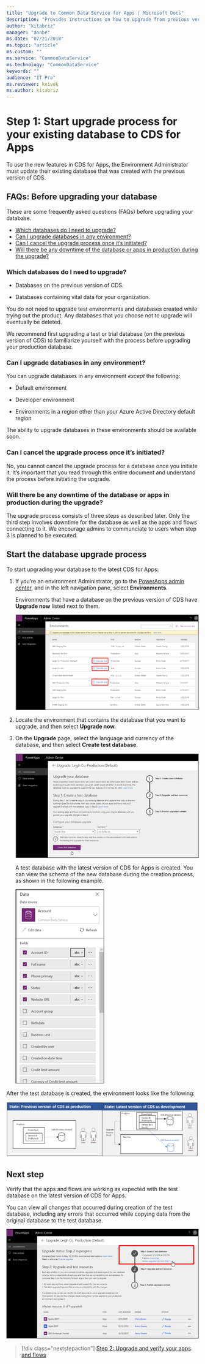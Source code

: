 ```yaml
---
title: "Upgrade to Common Data Service for Apps | Microsoft Docs"
description: "Provides instructions on how to upgrade from previous version of Common Data Service to CDS for Apps"
author: "kitabriz"
manager: "annbe"
ms.date: "07/21/2018"
ms.topic: "article"
ms.custom: ""
ms.service: "CommonDataService"
ms.technology: "CommonDataService"
keywords: ""
audience: "IT Pro"
ms.reviewer: kvivek
ms.author: kitabriz
---
```


# Step 1: Start upgrade process for your existing database to CDS for Apps

To use the new features in CDS for Apps, the Environment Administrator must
update their existing database that was created with the previous version of
CDS. 

## FAQs: Before upgrading your database 

These are some frequently asked questions (FAQs) before upgrading your database.

- [Which databases do I need to upgrade?](#which-databases-do-i-need-to-upgrade)
- [Can I upgrade databases in any environment?](#can-i-upgrade-databases-in-any-environment)
- [Can I cancel the upgrade process once it’s initiated?](#can-i-cancel-the-upgrade-process-once-its-initiated)
- [Will there be any downtime of the database or apps in production during the upgrade?](#will-there-be-any-downtime-of-the-database-or-apps-in-production-during-the-upgrade-process)

### Which databases do I need to upgrade? 

-   Databases on the previous version of CDS. 

-   Databases containing vital data for your organization. 

You do not need to upgrade test environments and databases created while trying
out the product. Any databases that you choose not to upgrade will eventually be
deleted. 

We recommend first upgrading a test or trial database (on the previous version
of CDS) to familiarize yourself with the process before upgrading your
production database. 

### Can I upgrade databases in any environment? 

You can upgrade databases in any environment *except* the following: 

-   Default environment 

-   Developer environment 

-   Environments in a region other than your Azure Active Directory default
    region 

The ability to upgrade databases in these environments should be available
soon. 

### Can I cancel the upgrade process once it’s initiated? 

No, you cannot cancel the upgrade process for a database once you initiate it.
It’s important that you read through this entire document and understand the
process before initiating the upgrade. 

### Will there be any downtime of the database or apps in production during the upgrade? 

The upgrade process consists of three steps as described later. Only the third
step involves downtime for the database as well as the apps and flows connecting
to it. We encourage admins to communciate to users when step 3 is planned to be executed. 

## Start the database upgrade process

To start upgrading your database to the latest CDS for Apps: 

1.  If you’re an environment Administrator, go to the [PowerApps admin
    center](https://admin.powerapps.com/), and in the left navigation pane,
    select **Environments**. 

    Environments that have a database on the previous version of CDS have **Upgrade now** listed next to them. 

    ![Environments](media/environments.png)

2.  Locate the environment that contains the database that you want to upgrade,
    and then select **Upgrade now.** 

3.  On the **Upgrade** page, select the language and currency of the database,
    and then select **Create test database**.  

    ![Create test database](media/create-test-database.png)

    A test database with the latest version of CDS for Apps is created. You can view the schema of the new database during the creation process, as shown in the following example. 

    ![Database schema](media/db-schema.png)

After the test database is created, the environment looks like the following:  

![After database upgrade](media/after-db-upgrade.png)

## Next step

Verify that the apps and flows are working as expected with the test database on
the latest version of CDS for Apps. 

You can view all changes that occurred during creation of the test database, including any errors that occurred while copying data from the original database to the test database.  

![Errors during database upgrade](media/error-db-upgrade.png)

> [!div class="nextstepaction"]
> [Step 2: Upgrade and verify your apps and flows](upgrade-verify-apps-flows.md)
